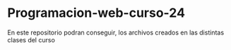 # Programacion-web-curso-24
En este repositorio podran conseguir, los archivos creados en las distintas clases del curso
